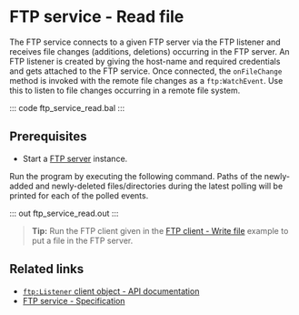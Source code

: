 # FTP service - Read file

The FTP service connects to a given FTP server via the FTP listener and receives file changes (additions, deletions) occurring in the FTP server. An FTP listener is created by giving the host-name and required credentials and gets attached to the FTP service. Once connected, the `onFileChange` method is invoked with the remote file changes as a `ftp:WatchEvent`. Use this to listen to file changes occurring in a remote file system.

::: code ftp_service_read.bal :::

## Prerequisites
- Start a [FTP server](https://hub.docker.com/r/stilliard/pure-ftpd/) instance.

Run the program by executing the following command. Paths of the newly-added and newly-deleted files/directories during the latest polling will be printed for each of the polled events.

::: out ftp_service_read.out :::

>**Tip:** Run the FTP client given in the [FTP client - Write file](/learn/by-example/ftp-client-write) example to put a file in the FTP server.

## Related links
- [`ftp:Listener` client object  - API documentation](https://lib.ballerina.io/ballerina/ftp/latest/listeners/Listener)
- [FTP service - Specification](/spec/ftp/#422-secure-listener)
